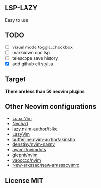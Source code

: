 ## LSP-LAZY

Easy to use

## TODO

- [ ] visual mode toggle_checkbox
- [ ] markdown coc lsp
- [ ] telescope save history
- [x] add github cli stylua

## Target

**There are less than 50 neovim plugins**

## Other Neovim configurations

- [LunarVim](https://github.com/LunarVim/LunarVim)
- [Nvchad](https://github.com/NvChad/NvChad)
- [lazy.nvim-author/folke](https://github.com/folke/dot)
- [LazyVim](https://github.com/LazyVim/LazyVim)
- [bufferline.nvim-author/akinsho](https://github.com/akinsho/dotfiles)
- [denstiny/nvim-nanny](https://github.com/denstiny/nvim-nanny)
- [ayamir/nvimdots](https://github.com/ayamir/nvimdots)
- [glepnir/nvim](https://github.com/glepnir/nvim)
- [yaocccc/nvim](https://github.com/yaocccc/nvim)
- [New-arkssac/New-arkssacVimrc](https://github.com/New-arkssac/New-arkssacVimrc)

## License MIT
